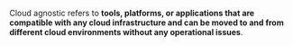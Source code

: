 Cloud agnostic refers to **tools, platforms, or applications that are compatible with any cloud infrastructure and can be moved to and from different cloud environments without any operational issues**.